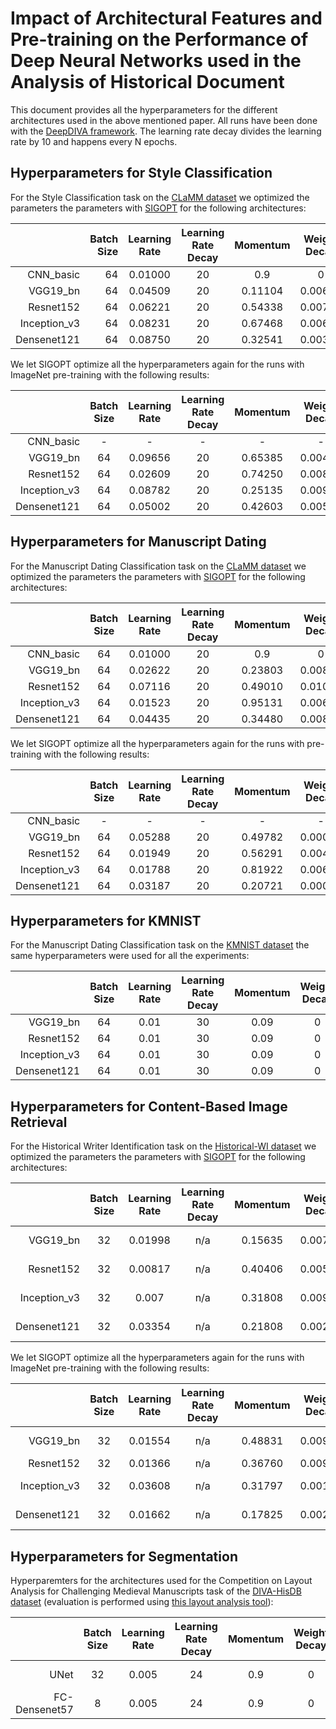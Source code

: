 # Impact of Architectural Features and Pre-training on the Performance of Deep Neural Networks used in the Analysis of Historical Document

This document provides all the hyperparameters for the different architectures used in the above mentioned paper. All runs have been done with the [DeepDIVA framework](https://github.com/DIVA-DIA/DeepDIVA). The learning rate decay divides the learning rate by 10 and happens every N epochs.



## Hyperparameters for Style Classification

For the Style Classification task on the [CLaMM dataset](http://clamm.irht.cnrs.fr/wp-content/uploads/ICDAR2017_CLaMM_Training.zip) we optimized the parameters the parameters with [SIGOPT](https://sigopt.com) for the following architectures:

|               | Batch Size    | Learning Rate   | Learning<br/>Rate<br/>Decay  | Momentum      | Weight Decay   | Test Accuracy |
|-------------: |-------------: |:---------------:|:----------------------------:|:-------------:|:--------------:|:-------------:|
| CNN_basic     | 64            | 0.01000         | 20                           | 0.9           | 0              | 7.10 %        |
| VGG19_bn      | 64            | 0.04509         | 20                           | 0.11104       | 0.00680        | 36.97 %       |
| Resnet152     | 64            | 0.06221         | 20                           | 0.54338       | 0.00771        | 34.78 %       |
| Inception_v3  | 64            | 0.08231         | 20                           | 0.67468       | 0.00689        | 42.72 %       |
| Densenet121   | 64            | 0.08750         | 20                           | 0.32541       | 0.00389        | 42.17 %       | 

We let SIGOPT optimize all the hyperparameters again for the runs with ImageNet pre-training with the following results:

|               | Batch Size    | Learning Rate   | Learning<br/>Rate<br/>Decay | Momentum      | Weight Decay   | Test Accuracy |
|-------------: |:-------------:|:---------------:|:---------------------------:|:-------------:|:--------------:|:-------------:|
| CNN_basic     | -             | -               | -                           | -             | -              | -             |
| VGG19_bn      | 64            | 0.09656         | 20                          | 0.65385       | 0.00435        | 47.27 %       |
| Resnet152     | 64            | 0.02609         | 20                          | 0.74250       | 0.00895        | 44.42 %       |
| Inception_v3  | 64            | 0.08782         | 20                          | 0.25135       | 0.00956        | 48.82 %       |
| Densenet121   | 64            | 0.05002         | 20                          | 0.42603       | 0.00575        | 45.92 %       | 

## Hyperparameters for Manuscript Dating

For the Manuscript Dating Classification task on the [CLaMM dataset](http://clamm.irht.cnrs.fr/wp-content/uploads/ICDAR2017_CLaMM_Training.zip) we optimized the parameters the parameters with [SIGOPT](https://sigopt.com) for the following architectures:

|               | Batch Size    | Learning Rate   | Learning<br/>Rate<br/>Decay | Momentum      | Weight Decay   | Test Accuracy |
|-------------: |:-------------:|:---------------:|:---------------------------:|:-------------:|:--------------:|:-------------:|
| CNN_basic     | 64            | 0.01000         | 20                          | 0.9           | 0              | 11.21 %       |
| VGG19_bn      | 64            | 0.02622         | 20                          | 0.23803       | 0.00869        | 22.66 %       |
| Resnet152     | 64            | 0.07116         | 20                          | 0.49010       | 0.01000        | 20.61 %       |
| Inception_v3  | 64            | 0.01523         | 20                          | 0.95131       | 0.00674        | 22.36 %       |
| Densenet121   | 64            | 0.04435         | 20                          | 0.34480       | 0.00848        | 27.26 %       |

We let SIGOPT optimize all the hyperparameters again for the runs with pre-training with the following results:

|               | Batch Size    | Learning Rate   | Learning<br/>Rate<br/>Decay | Momentum      | Weight Decay   | Test Accuracy |
|-------------: |:-------------:|:---------------:|:---------------------------:|:-------------:|:--------------:|:-------------:|
| CNN_basic     | -             | -               | -                           | -             | -              | -             |
| VGG19_bn      | 64            | 0.05288         | 20                          | 0.49782       | 0.00001        | 32.12 %       |
| Resnet152     | 64            | 0.01949         | 20                          | 0.56291       | 0.00498        | 32.82 %       |
| Inception_v3  | 64            | 0.01788         | 20                          | 0.81922       | 0.00621        | 31.92 %       |
| Densenet121   | 64            | 0.03187         | 20                          | 0.20721       | 0.00006        | 31.27 %       |

## Hyperparameters for KMNIST

For the Manuscript Dating Classification task on the [KMNIST dataset](https://github.com/rois-codh/kmnist) the same hyperparameters
were used for all the experiments:

|               | Batch Size    | Learning Rate   | Learning<br/>Rate<br/>Decay | Momentum      | Weight Decay   | Test Accuracy |
|-------------: |:-------------:|:---------------:|:---------------------------:|:-------------:|:--------------:|:-------------:|
| VGG19_bn      | 64            | 0.01            | 30                          | 0.09          | 0              |  %       |
| Resnet152     | 64            | 0.01            | 30                          | 0.09          | 0              |  %       |
| Inception_v3  | 64            | 0.01            | 30                          | 0.09          | 0              |  %       |
| Densenet121   | 64            | 0.01            | 30                          | 0.09          | 0              |  %       |


## Hyperparameters for Content-Based Image Retrieval

For the Historical Writer Identification task on the [Historical-WI dataset](https://scriptnet.iit.demokritos.gr/competitions/6/) we optimized the parameters the parameters with [SIGOPT](https://sigopt.com) for the following architectures:

|               | Batch Size      | Learning Rate   | Learning<br/>Rate<br/>Decay | Momentum      | Weight Decay   | Output Channels | Test mAP      |
|-------------: |:---------------:|:---------------:|:---------------------------:|:--------------:|:-------------:|:---------------:|:-------------:|
| VGG19_bn      | 32              | 0.01998         | n/a                         | 0.15635       | 0.00785        | 128             | 14.85 %       | 
| Resnet152     | 32              | 0.00817         | n/a                         | 0.40406       | 0.00565        | 128             | 24.67 %       |
| Inception_v3  | 32              | 0.007           | n/a                         | 0.31808       | 0.00976        | 128             | 9.14  %       |
| Densenet121   | 32              | 0.03354         | n/a                         | 0.21808       | 0.00231        | 128             | 27.18 %       |

We let SIGOPT optimize all the hyperparameters again for the runs with ImageNet pre-training with the following results:

|               | Batch Size      | Learning Rate   | Learning<br/>Rate<br/>Decay | Momentum      | Weight Decay   | Output Channels | Test mAP      |
|-------------: |:---------------:|:---------------:|:---------------------------:|:-------------:|:--------------:|:---------------:|:-------------:|
| VGG19_bn      | 32              | 0.01554         | n/a                         | 0.48831       | 0.00959        | 128             | 1.388 %       | 
| Resnet152     | 32              | 0.01366         | n/a                         | 0.36760       | 0.00900        | 128             | - %       |
| Inception_v3  | 32              | 0.03608         | n/a                         | 0.31797       | 0.00107        | 128             | 26.11 %       |
| Densenet121   | 32              | 0.01662         | n/a                         | 0.17825       | 0.00254        | 128             | 34.62 %       | 


## Hyperparameters for Segmentation

Hyperparemters for the architectures used for the Competition on Layout Analysis for Challenging Medieval Manuscripts task of the [DIVA-HisDB dataset](https://diuf.unifr.ch/main/hisdoc/icdar2017-hisdoc-layout-comp) 
(evaluation is performed using [this layout analysis tool](https://github.com/DIVA-DIA/DIVA_Layout_Analysis_Evaluator)): 

|               | Batch Size | Learning Rate   | Learning<br/>Rate<br/>Decay | Momentum  | Weight Decay   | Crop Size | Crops per Page | Pages in Memory | Test meanIU CB55 | Test meanIU CS863 | Test meanIU CS18 |
|-------------: |:----------:|:---------------:|:---------------------------:|:---------:|:--------------:|:---------:|:--------------:|:---------------:|:----------------:|:-----------------:|:----------------:|
| UNet          | 32         | 0.005           | 24                          | 0.9       | 0              | 256       | 1000           | 3               | 92.10 %          | XX.XX %           | XX.XX %          | 
| FC-Densenet57 | 8          | 0.005           | 24                          | 0.9       | 0              | 256       | 1000           | 3               | XX.XX %          | XX.XX %           | XX.XX %          |


